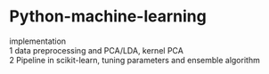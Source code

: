 # Python-machine-learning
implementation  
1 data preprocessing and PCA/LDA, kernel PCA  
2 Pipeline in scikit-learn, tuning parameters and ensemble algorithm
